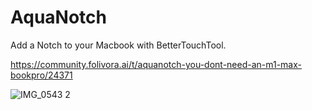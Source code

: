 # AquaNotch
Add a Notch to your Macbook with BetterTouchTool.

https://community.folivora.ai/t/aquanotch-you-dont-need-an-m1-max-bookpro/24371

![IMG_0543 2](https://user-images.githubusercontent.com/50823728/138006146-b3277065-4937-4b29-89eb-286c56203109.JPG)
